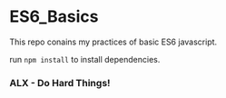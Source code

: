 # ES6_Basics

This repo conains my practices of basic ES6 javascript.

run `npm install` to install dependencies.

### ALX - Do Hard Things!